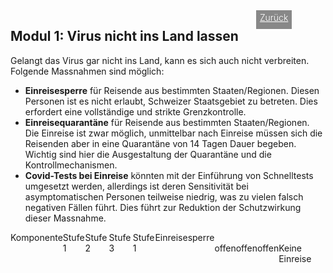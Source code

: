 <html>
  <head>
    <title>Modul 1</title>
    <meta charset="utf-8" />
    <meta http-equiv="expires" content="0">
  <style>
 /* FONTS */
 @import url("https://fonts.googleapis.com/css?family=Open+Sans+Condensed:300,700");
</style>
  </head>
  <body>
      <div style="display:flex;"><h2>Modul 1: Virus nicht ins Land lassen</h2> <div style="margin-left:2em;padding:3px 6px 0 6px;background-color:#888;color:#fff;font-weight:300;height:27px!important;"><a href="main" style="color:#fff;">Zurück</a></div></div>
    <div class="twocol">
    <div class="ntext">
      Gelangt das Virus gar nicht ins Land, kann es sich auch nicht verbreiten. Folgende Massnahmen sind möglich:
      <ul>
        <li><strong>Einreisesperre</strong> für Reisende aus bestimmten Staaten/Regionen. Diesen Personen ist es nicht erlaubt, Schweizer Staatsgebiet zu betreten. Dies erfordert eine vollständige und strikte Grenzkontrolle.</li>
        <li><strong>Einreisequarantäne</strong> für Reisende aus bestimmten Staaten/Regionen. Die Einreise ist zwar möglich, unmittelbar nach Einreise müssen sich die Reisenden aber in eine Quarantäne von 14 Tagen Dauer begeben. Wichtig sind hier die Ausgestaltung der Quarantäne und die Kontrollmechanismen.</li>
        <li><strong>Covid-Tests bei Einreise</strong> könnten mit der Einführung von Schnelltests umgesetzt werden, allerdings ist deren Sensitivität bei asymptomatischen Personen teilweise niedrig, was zu vielen falsch negativen Fällen führt. Dies führt zur Reduktion der Schutzwirkung dieser Massnahme.</li>
      </ul>
    </div>
  </div>
  <div class="ntable" style="display:flex;width:100%;min-width:400px;">
    <div class="tbl6 st0" style="width:19.9%;">
      Komponente
    </div>
    <div class="tbl5 st1">
      Stufe 1
    </div>
    <div class="tbl5 st2">
      Stufe 2
    </div>
    <div class="tbl5 st3">
      Stufe 3
    </div>
    <div class="tbl5 st4">
      Stufe 1
    </div>
    <div class="tbl5 s0">
      Einreisesperre
    </div>
    <div class="tbl5 s1">
      <br/>offen
    </div>
     <div class="tbl5 s2">
      <br/>offen
    </div>
     <div class="tbl5 s3">
      <br/>offen
    </div>
     <div class="tbl5 s4">
      <br/>Keine Einreise
    </div>
  <div>

